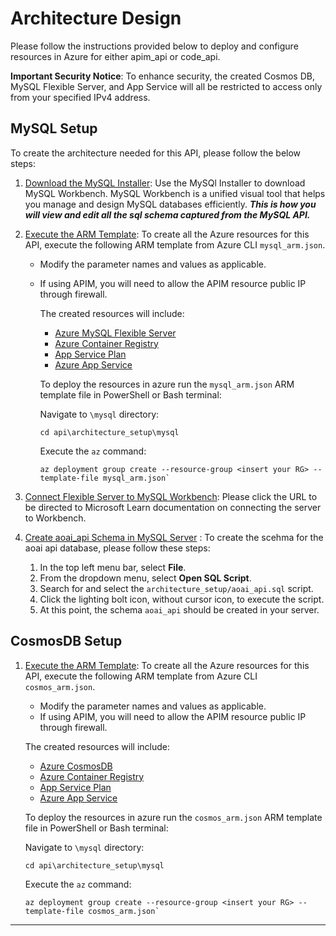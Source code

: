 # Architecture Design 

Please follow the instructions provided below to deploy and configure resources in Azure for either apim_api or code_api.

**Important Security Notice**: To enhance security, the created Cosmos DB, MySQL Flexible Server, and App Service will all be restricted to access only from your specified IPv4 address.

## MySQL Setup
To create the architecture needed for this API, please follow the below steps:
1. [Download the MySQL Installer](https://dev.mysql.com/downloads/workbench/):
Use the MySQl Installer to download MySQL Workbench. MySQL Workbench is a unified visual tool that helps you manage and design MySQL databases efficiently. ***This is how you will view and edit all the sql schema captured from the MySQL API.***

2. [Execute the ARM Template](mysql_arm.json): To create all the Azure resources for this API, execute the following ARM template from Azure CLI `mysql_arm.json`. 
    - Modify the parameter names and values as applicable. 
    - If using APIM, you will need to allow the APIM resource public IP through firewall. 

        The created resources will include:

        - [Azure MySQL Flexible Server](https://learn.microsoft.com/en-us/azure/mysql/flexible-server/overview)
        - [Azure Container Registry](https://learn.microsoft.com/en-us/azure/container-registry/)
        - [App Service Plan](https://learn.microsoft.com/en-us/azure/app-service/overview-hosting-plans)
        - [Azure App Service](https://learn.microsoft.com/en-us/azure/app-service/overview)

        To deploy the resources in azure run the `mysql_arm.json` ARM template file in PowerShell or Bash terminal:

        Navigate to `\mysql` directory:
        ```shell
        cd api\architecture_setup\mysql
        ```

        Execute the `az` command:
        ```shell
        az deployment group create --resource-group <insert your RG> --template-file mysql_arm.json`
        ```
3. [Connect Flexible Server to MySQL Workbench](https://learn.microsoft.com/en-us/azure/mysql/flexible-server/connect-workbench): Please click the URL to be directed to Microsoft Learn documentation on connecting the server to Workbench. 

4. [Create aoai_api Schema in MySQL Server](aoai_api_v2.sql) : To create the scehma for the aoai api database, please follow these steps:

    1. In the top left menu bar, select **File**. 
    2. From the dropdown menu, select **Open SQL Script**.
    3. Search for and select the `architecture_setup/aoai_api.sql` script.
    4. Click the lighting bolt icon, without cursor icon, to execute the script. 
    5. At this point, the schema `aoai_api` should be created in your server. 

## CosmosDB Setup

1. [Execute the ARM Template](mysql/cosmos_arm.json): To create all the Azure resources for this API, execute the following ARM template from Azure CLI `cosmos_arm.json`. 
    - Modify the parameter names and values as applicable. 
    - If using APIM, you will need to allow the APIM resource public IP through firewall. 

    The created resources will include:

    - [Azure CosmosDB](https://learn.microsoft.com/en-us/azure/cosmos-db/)
    - [Azure Container Registry](https://learn.microsoft.com/en-us/azure/container-registry/)
    - [App Service Plan](https://learn.microsoft.com/en-us/azure/app-service/overview-hosting-plans)
    - [Azure App Service](https://learn.microsoft.com/en-us/azure/app-service/overview)

    To deploy the resources in azure run the `cosmos_arm.json` ARM template file in PowerShell or Bash terminal:

    Navigate to `\mysql` directory:
    ```shell
    cd api\architecture_setup\mysql
    ```

    Execute the `az` command:
    ```shell
    az deployment group create --resource-group <insert your RG> --template-file cosmos_arm.json`
    ```
---



